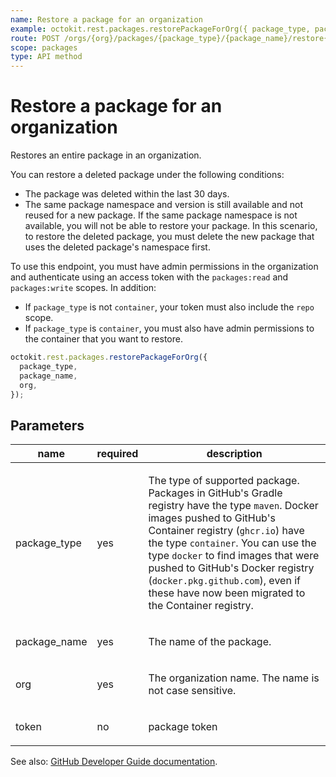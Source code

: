 ```yaml
---
name: Restore a package for an organization
example: octokit.rest.packages.restorePackageForOrg({ package_type, package_name, org })
route: POST /orgs/{org}/packages/{package_type}/{package_name}/restore{?token}
scope: packages
type: API method
---
```


# Restore a package for an organization

Restores an entire package in an organization.

You can restore a deleted package under the following conditions:

- The package was deleted within the last 30 days.
- The same package namespace and version is still available and not reused for a new package. If the same package namespace is not available, you will not be able to restore your package. In this scenario, to restore the deleted package, you must delete the new package that uses the deleted package's namespace first.

To use this endpoint, you must have admin permissions in the organization and authenticate using an access token with the `packages:read` and `packages:write` scopes. In addition:

- If `package_type` is not `container`, your token must also include the `repo` scope.
- If `package_type` is `container`, you must also have admin permissions to the container that you want to restore.

```js
octokit.rest.packages.restorePackageForOrg({
  package_type,
  package_name,
  org,
});
```

## Parameters

<table>
  <thead>
    <tr>
      <th>name</th>
      <th>required</th>
      <th>description</th>
    </tr>
  </thead>
  <tbody>
    <tr><td>package_type</td><td>yes</td><td>

The type of supported package. Packages in GitHub's Gradle registry have the type `maven`. Docker images pushed to GitHub's Container registry (`ghcr.io`) have the type `container`. You can use the type `docker` to find images that were pushed to GitHub's Docker registry (`docker.pkg.github.com`), even if these have now been migrated to the Container registry.

</td></tr>
<tr><td>package_name</td><td>yes</td><td>

The name of the package.

</td></tr>
<tr><td>org</td><td>yes</td><td>

The organization name. The name is not case sensitive.

</td></tr>
<tr><td>token</td><td>no</td><td>

package token

</td></tr>
  </tbody>
</table>

See also: [GitHub Developer Guide documentation](https://docs.github.com/rest/reference/packages#restore-a-package-for-an-organization).
